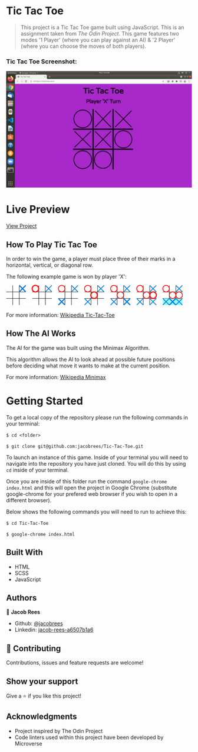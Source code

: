 # Tic Tac Toe

> This project is a Tic Tac Toe game built using JavaScript. This is an assignment taken from _The Odin Project_. This game features two modes '1 Player' (where you can play against an AI) & '2 Player' (where you can choose the moves of both players).

### Tic Tac Toe Screenshot:

![](screenshot/screenshot.png)

# Live Preview

[View Project](https://rawcdn.githack.com/jacobrees/Tic-Tac-Toe/69179f37b5ed630914709efea6ac4e89444a9b7e/index.html)

## How To Play Tic Tac Toe

In order to win the game, a player must place three of their marks in a horizontal, vertical, or diagonal row.

The following example game is won by player 'X':

![](screenshot/screenshot_2.png)

For more information: [Wikipedia Tic-Tac-Toe](https://en.wikipedia.org/wiki/Tic-tac-toe)

## How The AI Works

The AI for the game was built using the Minimax Algorithm. 

This algorithm allows the AI to look ahead at possible future positions before deciding what move it wants to make at the current position.

For more information: [Wikipedia Minimax](https://en.wikipedia.org/wiki/Minimax)

# Getting Started

To get a local copy of the repository please run the following commands in your terminal:

```
$ cd <folder>
```

```
$ git clone git@github.com:jacobrees/Tic-Tac-Toe.git
```

To launch an instance of this game. Inside of your terminal you will need to navigate into the repository you have just cloned. You will do this by using `cd` inside of your terminal. 

Once you are inside of this folder run the command `google-chrome index.html` and this will open the project in Google Chrome (substitute google-chrome for your prefered web browser if you wish to open in a different browser). 

Below shows the following commands you will need to run to achieve this:

```
$ cd Tic-Tac-Toe
```

```
$ google-chrome index.html
```

## Built With

- HTML
- SCSS
- JavaScript

## Authors

👤 **Jacob Rees**

- Github: [@jacobrees](https://github.com/jacobrees)
- Linkedin: [jacob-rees-a6507b1a6](https://www.linkedin.com/in/jacob-rees-a6507b1a6/)


## 🤝 Contributing

Contributions, issues and feature requests are welcome!

## Show your support

Give a ⭐️ if you like this project!

## Acknowledgments

- Project inspired by The Odin Project
- Code linters used within this project have been developed by Microverse
